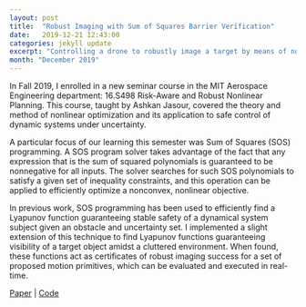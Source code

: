 ```yaml
---
layout: post
title:  "Robust Imaging with Sum of Squares Barrier Verification"
date:   2019-12-21 12:43:00
categories: jekyll update
excerpt: "Controlling a drone to robustly image a target by means of nonlinear optimization."
month: "December 2019"
---
```


In Fall 2019, I enrolled in a new seminar course in the MIT Aerospace Engineering department: 16.S498 Risk-Aware and Robust Nonlinear Planning. This course, taught by Ashkan Jasour, covered the theory and method of nonlinear optimization and its application to safe control of dynamic systems under uncertainty.

A particular focus of our learning this semester was Sum of Squares (SOS) programming. A SOS program solver takes advantage of the fact that any expression that is the sum of squared polynomials is guaranteed to be nonnegative for all inputs. The solver searches for such SOS polynomials to satisfy a given set of inequality constraints, and this operation can be applied to efficiently optimize a nonconvex, nonlinear objective.

In previous work, SOS programming has been used to efficiently find a Lyapunov function guaranteeing stable safety of a dynamical system subject given an obstacle and uncertainty set. I implemented a slight extension of this technique to find Lyapunov functions guaranteeing visibility of a target object amidst a cluttered environment. When found, these functions act as certificates of robust imaging success for a set of proposed motion primitives, which can be evaluated and executed in real-time.

[Paper](https://github.com/gmargo11/robust-imaging/blob/master/paper.pdf "Paper") \| [Code](https://github.com/gmargo11/robust-imaging "Code")